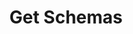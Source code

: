 ---
id: get-schemas
title: Get Schemas
sidebar_label: Get Schemas
description: Get the schemas from an Iden3MessageEntity.
keywords:
  - docs
  - polygon id
  - holder
  - issuer
  - verifier
  - wallet sdk
  - DID
  - schema
  - iden3 message entity
---